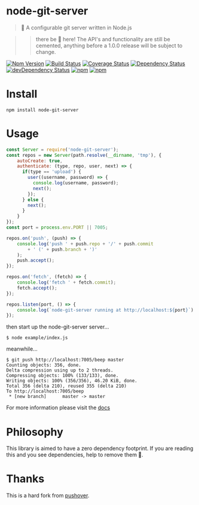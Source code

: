 # node-git-server

> 🎡 A configurable git server written in Node.js

>> there be 🐲 here! The API's and functionality are still be cemented, anything before a 1.0.0 release will be subject to change. 

[![Npm Version](https://img.shields.io/npm/v/node-git-server.svg)](https://www.npmjs.com/package/node-git-server)
[![Build Status](https://travis-ci.org/gabrielcsapo/node-git-server.svg?branch=master)](https://travis-ci.org/gabrielcsapo/node-git-server)
[![Coverage Status](https://lcov-server.gabrielcsapo.com/badge/github%2Ecom/gabrielcsapo/node-git-server.svg)](https://lcov-server.gabrielcsapo.com/coverage/github%2Ecom/gabrielcsapo/node-git-server)
[![Dependency Status](https://starbuck.gabrielcsapo.com/badge/github/gabrielcsapo/node-git-server/status.svg)](https://starbuck.gabrielcsapo.com/github/gabrielcsapo/node-git-server)
[![devDependency Status](https://starbuck.gabrielcsapo.com/badge/github/gabrielcsapo/node-git-server/dev-status.svg)](https://starbuck.gabrielcsapo.com/github/gabrielcsapo/node-git-server#info=devDependencies)
[![npm](https://img.shields.io/npm/dt/node-git-server.svg)]()
[![npm](https://img.shields.io/npm/dm/node-git-server.svg)]()

# Install

```
npm install node-git-server
```

# Usage

```javascript
const Server = require('node-git-server');
const repos = new Server(path.resolve(__dirname, 'tmp'), {
    autoCreate: true,
    authenticate: (type, repo, user, next) => {
      if(type == 'upload') {
        user((username, password) => {
          console.log(username, password);
          next();
        });
      } else {
        next();
      }
    }
});
const port = process.env.PORT || 7005;

repos.on('push', (push) => {
    console.log('push ' + push.repo + '/' + push.commit
        + ' (' + push.branch + ')'
    );
    push.accept();
});

repos.on('fetch', (fetch) => {
    console.log('fetch ' + fetch.commit);
    fetch.accept();
});

repos.listen(port, () => {
    console.log(`node-git-server running at http://localhost:${port}`)
});
```

then start up the node-git-server server...

```
$ node example/index.js
```

meanwhile...

```
$ git push http://localhost:7005/beep master
Counting objects: 356, done.
Delta compression using up to 2 threads.
Compressing objects: 100% (133/133), done.
Writing objects: 100% (356/356), 46.20 KiB, done.
Total 356 (delta 210), reused 355 (delta 210)
To http://localhost:7005/beep
 * [new branch]      master -> master
```

For more information please visit the [docs](http://www.gabrielcsapo.com/node-git-server/code/index.html)

# Philosophy   

This library is aimed to have a zero dependency footprint. If you are reading this and you see dependencies, help to remove them 🐒.

# Thanks

This is a hard fork from [pushover](https://github.com/substack/pushover).
